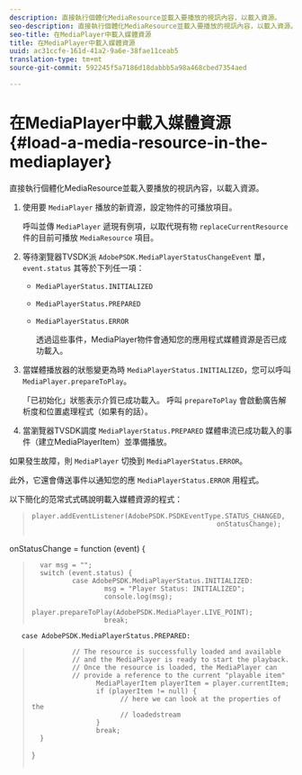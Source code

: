 ```yaml
---
description: 直接執行個體化MediaResource並載入要播放的視訊內容，以載入資源。
seo-description: 直接執行個體化MediaResource並載入要播放的視訊內容，以載入資源。
seo-title: 在MediaPlayer中載入媒體資源
title: 在MediaPlayer中載入媒體資源
uuid: ac31ccfe-161d-41a2-9a6e-38fae11ceab5
translation-type: tm+mt
source-git-commit: 592245f5a7186d18dabbb5a98a468cbed7354aed

---
```



# 在MediaPlayer中載入媒體資源 {#load-a-media-resource-in-the-mediaplayer}

直接執行個體化MediaResource並載入要播放的視訊內容，以載入資源。

1. 使用要 `MediaPlayer` 播放的新資源，設定物件的可播放項目。

   呼叫並傳 `MediaPlayer` 遞現有例項，以取代現有物 `replaceCurrentResource` 件的目前可播放 `MediaResource` 項目。

1. 等待瀏覽器TVSDK派 `AdobePSDK.MediaPlayerStatusChangeEvent` 單， `event.status` 其等於下列任一項：

   * `MediaPlayerStatus.INITIALIZED`
   * `MediaPlayerStatus.PREPARED`
   * `MediaPlayerStatus.ERROR`

      透過這些事件，MediaPlayer物件會通知您的應用程式媒體資源是否已成功載入。

1. 當媒體播放器的狀態變更為時 `MediaPlayerStatus.INITIALIZED`，您可以呼叫 `MediaPlayer.prepareToPlay`。

   「已初始化」狀態表示介質已成功載入。 呼叫 `prepareToPlay` 會啟動廣告解析度和位置處理程式（如果有的話）。
1. 當瀏覽器TVSDK調度 `MediaPlayerStatus.PREPARED` 媒體串流已成功載入的事件（建立MediaPlayerItem）並準備播放。

如果發生故障，則 `MediaPlayer` 切換到 `MediaPlayerStatus.ERROR`。

此外，它還會傳送事件以通知您的應 `MediaPlayerStatus.ERROR` 用程式。

><!--<a id="example_3774607C6F08473282CF0CB7F3D82373"></a>-->


以下簡化的范常式式碼說明載入媒體資源的程式：

>```js>
>player.addEventListener(AdobePSDK.PSDKEventType.STATUS_CHANGED,  
>                                               onStatusChange); 
> 
>
onStatusChange = function (event) { 
>       var msg = ""; 
>       switch (event.status) { 
>               case AdobePSDK.MediaPlayerStatus.INITIALIZED: 
>                       msg = "Player Status: INITIALIZED"; 
>                       console.log(msg); 
>                       player.prepareToPlay(AdobePSDK.MediaPlayer.LIVE_POINT); 
>                       break; 
> 
>        
       case AdobePSDK.MediaPlayerStatus.PREPARED: 
>               // The resource is successfully loaded and available 
>               // and the MediaPlayer is ready to start the playback. 
>               // Once the resource is loaded, the MediaPlayer can 
>               // provide a reference to the current "playable item" 
>                     MediaPlayerItem playerItem = player.currentItem; 
>                     if (playerItem != null) {  
>                           // here we can look at the properties of the  
>                           // loadedstream 
>                     } 
>                     break; 
>       } 
>}
>```>


